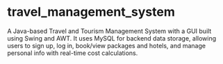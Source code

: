 # travel_management_system
A Java-based Travel and Tourism Management System with a GUI built using Swing and AWT. It uses MySQL for backend data storage, allowing users to sign up, log in, book/view packages and hotels, and manage personal info with real-time cost calculations.
